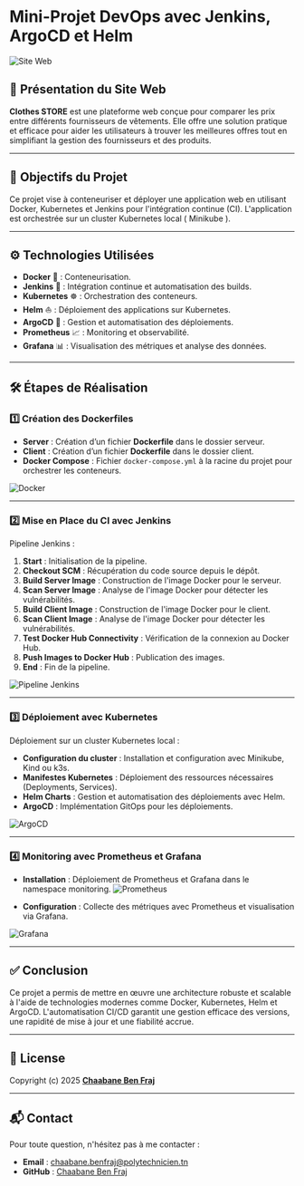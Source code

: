 # Mini-Projet DevOps avec Jenkins, ArgoCD et Helm  

![Site Web](https://staticassets.oxfam.org.uk/oxfamgb-production/images/OGB_122546_DSC_0280Emma_James_English.width-1000.jpg)  

## 🌟 Présentation du Site Web  
**Clothes STORE** est une plateforme web conçue pour comparer les prix entre différents fournisseurs de vêtements. Elle offre une solution pratique et efficace pour aider les utilisateurs à trouver les meilleures offres tout en simplifiant la gestion des fournisseurs et des produits.  

---

## 🎯 Objectifs du Projet  
Ce projet vise à conteneuriser et déployer une application web en utilisant Docker, Kubernetes et Jenkins pour l'intégration continue (CI). L'application est orchestrée sur un cluster Kubernetes local ( Minikube ).  

---

## ⚙️ Technologies Utilisées  

- **Docker** 🐳 : Conteneurisation.  
- **Jenkins** 🔧 : Intégration continue et automatisation des builds.  
- **Kubernetes** ☸️ : Orchestration des conteneurs.  
- **Helm** ⛵ : Déploiement des applications sur Kubernetes.  
- **ArgoCD** 🚀 : Gestion et automatisation des déploiements.  
- **Prometheus** 📈 : Monitoring et observabilité.  
- **Grafana** 📊 : Visualisation des métriques et analyse des données.  
 

---

## 🛠️ Étapes de Réalisation  

### 1️⃣ Création des Dockerfiles  
- **Server** : Création d’un fichier **Dockerfile** dans le dossier serveur.  
- **Client** : Création d’un fichier **Dockerfile** dans le dossier client.  
- **Docker Compose** : Fichier `docker-compose.yml` à la racine du projet pour orchestrer les conteneurs.  

![Docker](https://i.ibb.co/qjPw3cY/Capture.jpg)  

---

### 2️⃣ Mise en Place du CI avec Jenkins  
Pipeline Jenkins :  
1. **Start** : Initialisation de la pipeline.  
2. **Checkout SCM** : Récupération du code source depuis le dépôt.  
3. **Build Server Image** : Construction de l'image Docker pour le serveur.  
4. **Scan Server Image** : Analyse de l'image Docker pour détecter les vulnérabilités.  
5. **Build Client Image** : Construction de l'image Docker pour le client.  
6. **Scan Client Image** : Analyse de l'image Docker pour détecter les vulnérabilités.  
7. **Test Docker Hub Connectivity** : Vérification de la connexion au Docker Hub.  
8. **Push Images to Docker Hub** : Publication des images.  
9. **End** : Fin de la pipeline.  

![Pipeline Jenkins](https://i.ibb.co/4g5VfCr/pipeline-3.png)  

---

### 3️⃣ Déploiement avec Kubernetes  
Déploiement sur un cluster Kubernetes local :  
- **Configuration du cluster** : Installation et configuration avec Minikube, Kind ou k3s.  
- **Manifestes Kubernetes** : Déploiement des ressources nécessaires (Deployments, Services).  
- **Helm Charts** : Gestion et automatisation des déploiements avec Helm.  
- **ArgoCD** : Implémentation GitOps pour les déploiements.  

![ArgoCD](https://i.ibb.co/PTzgWFK/argocd-4.png)  

---

### 4️⃣ Monitoring avec Prometheus et Grafana  
- **Installation** : Déploiement de Prometheus et Grafana dans le namespace monitoring.
  ![Prometheus](https://i.ibb.co/5WZ8DqC/promethus-6.png)  

- **Configuration** : Collecte des métriques avec Prometheus et visualisation via Grafana.  

![Grafana](https://i.ibb.co/y84gNhk/installation-grafana-7.png)  

---

## ✅ Conclusion  
Ce projet a permis de mettre en œuvre une architecture robuste et scalable à l'aide de technologies modernes comme Docker, Kubernetes, Helm et ArgoCD. L'automatisation CI/CD garantit une gestion efficace des versions, une rapidité de mise à jour et une fiabilité accrue.  

---

## 📝 License  
Copyright (c) 2025 **[Chaabane Ben Fraj](https://www.github.com/chaabane123)**  

---

## 📬 Contact  
Pour toute question, n'hésitez pas à me contacter :  
- **Email** : [chaabane.benfraj@polytechnicien.tn](mailto:chaabane.benfraj@polytechnicien.tn)  
- **GitHub** : [Chaabane Ben Fraj](https://www.github.com/chaabane123)  
